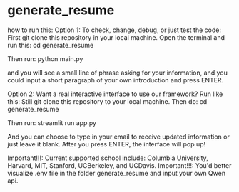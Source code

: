 # generate_resume

how to run this: Option 1: To check, change, debug, or just test the code: First git clone this repository in your local machine. Open the terminal and run this:
cd generate_resume   

Then run:
python main.py

and you will see a small line of phrase asking for your information, and you could input a short paragraph of your own introduction and press ENTER.

Option 2: Want a real interactive interface to use our framework? Run like this: Still git clone this repository to your local machine. Then do: cd generate_resume

Then run:
streamlit run app.py

And you can choose to type in your email to receive updated information or just leave it blank. After you press ENTER, the interface will pop up!


Important!!!: Current supported school include: Columbia University, Harvard, MIT, Stanford, UCBerkeley, and UCDavis.
Important!!!: You'd better visualize .env file in the folder generate_resume and input your own Qwen api.
